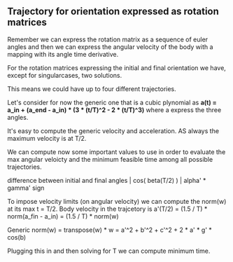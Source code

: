 ## Trajectory for orientation expressed as rotation matrices

Remember we can express the rotation matrix as a sequence of euler angles and then we can express the angular velocity of the body with a mapping with its angle time derivative. 

For the rotation matrices expressing the initial and final orientation we have, except for singularcases, two solutions.

This means we could have up to four different trajectories. 

Let's consider for now the generic one that is a cubic plynomial as **a(t) = a_in + (a_end - a_in) * (3 * (t/T)^2 - 2 * (t/T)^3)** where a express the three angles.

It's easy to compute the generic velocity and acceleration. AS always the maximum velocity is at T/2. 

We can compute now some important values to use in order to evaluate the max angular veloicty and the minimum feasible time among all possible trajectories.

difference between initial and final angles | cos( beta(T/2) ) | alpha' * gamma' sign

To impose velocity limits (on angular velocity) we can compute the norm(w) at its max t = T/2. Body velocity in the trajcetory is a'(T/2) = (1.5 / T) * norm(a_fin - a_in) = (1.5 / T) * norm(w)

Generic norm(w) = transpose(w) * w = a'^2 + b'^2 + c'^2 + 2 * a' * g' * cos(b)

Plugging this in and then solving for T we can compute minimum time. 





